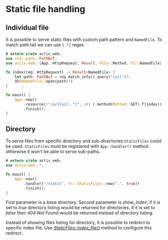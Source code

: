 # Static file handling

## Individual file

It is possible to serve static files with custom path pattern and `NamedFile`. To
match path tail we can use `[.*]` regex.

```rust
# extern crate actix_web;
use std::path::PathBuf;
use actix_web::{App, HttpRequest, Result, http::Method, fs::NamedFile};

fn index(req: HttpRequest) -> Result<NamedFile> {
    let path: PathBuf = req.match_info().query("tail")?;
    Ok(NamedFile::open(path)?)
}

fn main() {
    App::new()
        .resource(r"/a/{tail:.*}", |r| r.method(Method::GET).f(index))
        .finish();
}
```

## Directory

To serve files from specific directory and sub-directories `StaticFiles` could be used.
`StaticFiles` must be registered with `App::handler()` method otherwise
it won't be able to serve sub-paths.

```rust
# extern crate actix_web;
use actix_web::*;

fn main() {
    App::new()
        .handler("/static", fs::StaticFiles::new(".", true))
        .finish();
}
```

First parameter is a base directory. Second parameter is *show_index*, if it is set to *true*
directory listing would be returned for directories, if it is set to *false*
then *404 Not Found* would be returned instead of directory listing.

Instead of showing files listing for directory, it is possible to redirect to specific
index file. Use
[*StaticFiles::index_file()*](../actix_web/s/struct.StaticFiles.html#method.index_file)
method to configure this redirect.
